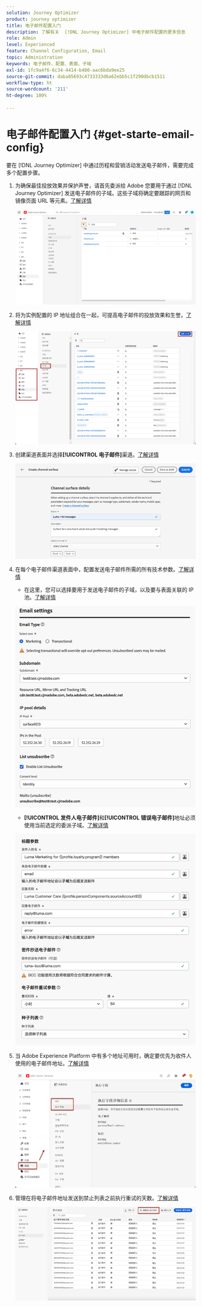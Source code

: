 ```yaml
---
solution: Journey Optimizer
product: journey optimizer
title: 电子邮件配置入门
description: 了解有关  [!DNL Journey Optimizer] 中电子邮件配置的更多信息
role: Admin
level: Experienced
feature: Channel Configuration, Email
topic: Administration
keywords: 电子邮件、配置、表面、子域
exl-id: 1fc9a4f6-6c34-4414-b400-aac6bda9ee25
source-git-commit: daba85693c4733333d6a62ebb5c1f290dbcb1511
workflow-type: ht
source-wordcount: '211'
ht-degree: 100%

---
```


# 电子邮件配置入门 {#get-starte-email-config}

要在 [!DNL Journey Optimizer] 中通过历程和营销活动发送电子邮件，需要完成多个配置步骤。

1. 为确保最佳投放效果并保护声誉，请首先委派给 Adobe 您要用于通过 [!DNL Journey Optimizer] 发送电子邮件的子域。这些子域将确定要跟踪的网页和镜像页面 URL 等元素。[了解详情](../configuration/about-subdomain-delegation.md)

   ![](../configuration/assets/subdomain-list.png)

1. 将为实例配置的 IP 地址组合在一起，可提高电子邮件的投放效果和生誉。[了解详情](../configuration/ip-pools.md)

   ![](../configuration/assets/ip-pool-create.png)

1. 创建渠道表面并选择&#x200B;**[!UICONTROL 电子邮件]**&#x200B;渠道。[了解详情](../configuration/channel-surfaces.md)


   ![](../configuration/assets/preset-general.png)

1. 在每个电子邮件渠道表面中，配置发送电子邮件所需的所有技术参数。[了解详情](email-settings.md)

   * 在这里，您可以选择要用于发送电子邮件的子域，以及要与表面关联的 IP 池。[了解详情](email-settings.md#subdomains-and-ip-pools)

   ![](assets/preset-subdomain-ip-pool.png)

   * **[!UICONTROL 发件人电子邮件]**&#x200B;和&#x200B;**[!UICONTROL 错误电子邮件]**&#x200B;地址必须使用当前选定的委派子域。[了解详情](email-settings.md#email-header)

   ![](assets/preset-header.png)

1. 当 Adobe Experience Platform 中有多个地址可用时，确定要优先为收件人使用的电子邮件地址。[了解详情](../configuration/primary-email-addresses.md)

   ![](../configuration/assets/primary-address-execution-fields.png)

1. 管理在将电子邮件地址发送到禁止列表之前执行重试的天数。[了解详情](../configuration/manage-suppression-list.md)

   ![](../configuration/assets/suppression-list-edit-retries.png)
